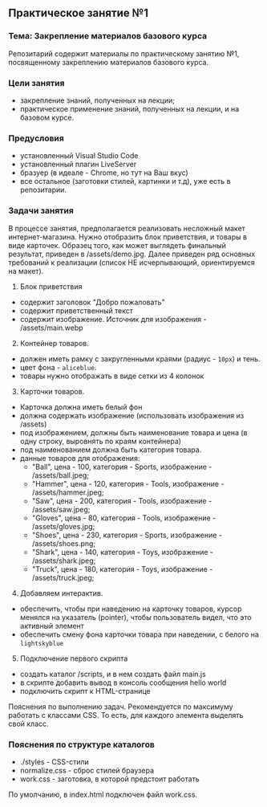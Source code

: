 ## Практическое занятие №1

### Тема: Закрепление материалов базового курса

Репозитарий содержит материалы по практическому занятию №1, посвященному закреплению материалов базового курса.

### Цели занятия
- закрепление знаний, полученных на лекции;
- практическое применение знаний, полученных на лекции, и на базовом курсе.

### Предусловия
- установленный Visual Studio Code
- установленный плагин LiveServer
- бразуер (в идеале - Chrome, но тут на Ваш вкус)
- все остальное (заготовки стилей, картинки и т.д), уже есть в репозитарии.

### Задачи занятия
В процессе занятия, предполагается реализовать несложный макет интернет-магазина. Нужно отобразить блок приветствия, и товары в виде карточек. Образец того, как может выглядеть финальный результат, приведен в /assets/demo.jpg. Далее приведен ряд основных требований к реализации (список НЕ исчерпывающий, ориентируемся на макет).
1. Блок приветствия
 - содержит заголовок "Добро пожаловать"
 - содержит приветственный текст
 - содержит изображение. Источник для изображения - /assets/main.webp
2. Контейнер товаров.
 - должен иметь рамку с закругленными краями (радиус - `10px`) и тень.
 - цвет фона - `aliceblue`.
 - товары нужно отображать в виде сетки из 4 колонок
3. Карточки товаров.
 - Карточка должна иметь белый фон
 - должна содержать изображение (использовать изображения из /assets)
 - под изображением, должны быть наименование товара и цена (в одну строку, выровнять по краям контейнера)
 - под наименованием должна быть категория товара.
 - данные товаров для отображения:
   * "Ball", цена - 100, категория - Sports, изображение - /assets/ball.jpeg;
   * "Hammer", цена - 120, категория - Tools, изображение - /assets/hammer.jpeg;
   * "Saw", цена - 200, категория - Tools, изображение - /assets/saw.jpeg;
   * "Gloves", цена - 80, категория - Tools, изображение - /assets/gloves.jpg;
   * "Shoes", цена - 230, категория - Sports, изображение - /assets/shoes.png;
   * "Shark", цена - 140, категория - Toys, изображение - /assets/shark.jpeg;
   * "Truck", цена - 180, категория - Toys, изображение - /assets/truck.jpeg;
4. Добавляем интерактив.
 - обеспечить, чтобы при наведению на карточку товаров, курсор менялся на указатель (pointer), чтобы пользователь видел, что это активный элемент
 - обеспечить смену фона карточки товара при наведении, с белого на `lightskyblue`
5. Подключение первого скрипта
 - создать каталог /scripts, и в нем создать файл main.js
 - в скрипте добавить вывод в консоль сообщения hello world
 - подключить скрипт к HTML-странице

Пояснения по выполнению задач. Рекомендуется по максимуму работать с классами CSS. То есть, для каждого элемента выделять свой класс.

### Пояснения по структуре каталогов
 - ./styles - CSS-стили
  - normalize.css - сброс стилей браузера
  - work.css - заготовка, в которой предстоит работать

По умолчанию, в index.html подключен файл work.css.
